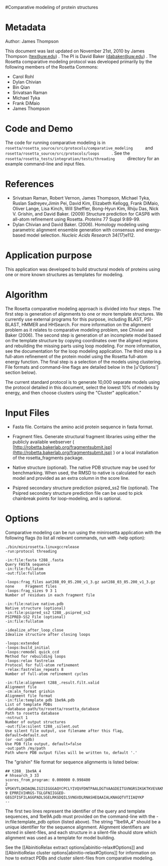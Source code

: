 #Comparative modeling of protein structures

Metadata
========

Author: James Thompson

This document was last updated on November 21st, 2010 by James Thompson (tex@uw.edu) . The PI is David Baker (dabaker@uw.edu) . The Rosetta comparative modeling protocol was developed primarily by the following members of the Rosetta Commons:

-   Carol Rohl
-   Dylan Chivian
-   Bin Qian
-   Srivatsan Raman
-   Michael Tyka
-   Frank DiMaio
-   James Thompson

Code and Demo
=============

The code for running comparative modeling is in `       rosetta/rosetta_source/src/protocols/comparative_modeling      ` and `       rosetta/rosetta_source/src/protocols/loops      ` . See the `       rosetta/rosetta_tests/integration/tests/threading      ` directory for an example command-line and input files.

References
==========

-   Srivatsan Raman, Robert Vernon, James Thompson, Michael Tyka, Ruslan Sadreyev,Jimin Pei, David Kim, Elizabeth Kellogg, Frank DiMaio, Oliver Lange, Lisa Kinch, Will Sheffler, Bong-Hyun Kim, Rhiju Das, Nick V. Grishin, and David Baker. (2009) Structure prediction for CASP8 with all-atom refinement using Rosetta. *Proteins* 77 Suppl 9:89-99.
-   Dylan Chivian and David Baker. (2006). Homology modeling using parametric alignment ensemble generation with consensus and energy-based model selection. *Nucleic Acids Research* 34(17)e112.

Application purpose
===========================================

This application was developed to build structural models of proteins using one or more known structures as templates for modeling.

Algorithm
=========

The Rosetta comparative modeling approach is divided into four steps. The first step is generation of alignments to one or more template structures. We currently use external programs for this purpose, including BLAST, PSI-BLAST, HMMER and HHSearch. For more information on the alignment problem as it relates to comparative modeling problem, see Chivian and Baker (2006). The second step is generation of an incomplete model based on the template structure by copying coordinates over the aligned regions and rebuilding the missing parts using loop modeling. For more information, see the documentation for the loop modeling application. The third step is a full-atom refinement of the protein model using the Rosetta full-atom energy function. The final step is a selection of the models using clustering. File formats and command-line flags are detailed below in the [u'Options'] section below).

The current standard protocol is to generate 10,000 separate models using the protocol detailed in this document, select the lowest 10% of models by energy, and then choose clusters using the "Cluster" application."

Input Files
===========

-   Fasta file. Contains the amino acid protein sequence in fasta format.

-   Fragment files. Generate structural fragment libraries using either the publicly available webserver ( [http://robetta.bakerlab.org/fragmentsubmit.jsp](http://robetta.bakerlab.org/fragmentsubmit.jsp) ) or a local installation of the rosetta\_fragments package.

-   Native structure (optional). The native PDB structure may be used for benchmarking. When used, the RMSD to native is calculated for each model and provided as an extra column in the score line.

-   Psipred secondary structure prediction psipred\_ss2 file (optional). The Psipred secondary structure prediction file can be used to pick chainbreak points for loop-modeling, and is optional.

Options
=======

Comparative modeling can be run using the minirosetta application with the following flags (to list all relevant commands, run with -help option):

```
./bin/minirosetta.linuxgccrelease
-run:protocol threading

-in:file:fasta t288_.fasta                                                    Query FASTA sequence
-in:file:fullatom
-out:file:fullatom

-loops:frag_files aat288_09_05.200_v1_3.gz aat288_03_05.200_v1_3.gz none     Fragment files
-loops:frag_sizes 9 3 1                                                      Number of residues in each fragment file

-in:file:native native.pdb                                                  Native structure (optional)
-in:file:psipred_ss2 t288_.psipred_ss2                                        PSIPRED-SS2 File (optional)
-in:file:fullatom

-idealize_after_loop_close                                                    Idealize structure after closing loops

-loops:extended
-loops:build_initial
-loops:remodel quick_ccd                                                     Method for rebuilding loops
-loops:relax fastrelax                                                       Protocol for full-atom refinement
-relax:fastrelax_repeats 8                                                    Number of full-atom refinement cycles

-in:file:alignment t288_.result.filt.valid                                    Alignment file
-cm:aln_format grishin                                                        Alignment file format
-in:file:template_pdb 1be9A.pdb                                               List of template PDBs
-database path/to/rosetta/rosetta_database                                    Path to rosetta database
-nstruct 1                                                                    Number of output structures
-out:file:silent t288_.silent.out                                             Use silent file output, use filename after this flag, default=default.out
(or -out:pdb)                                                                 Use PDB file output, default=false
-out:path /my/path                                                            Path where PDB output files will be written to, default '.'
```

The "grishin" file format for sequence alignments is listed below:

```
## t288_ 1be9A_4
# hhsearch_3 33
scores_from_program: 0.000000 0.998400
2 VPGKVTLQKDAQNLIGISIGGGAQYCPCLYIVQVFDNTPAALDGTVAAGDEITGVNGRSIKGKTKVEVAKMIQEVKGEVTIHYNKLQ
9 EPRRIVIHRGS-TGLGFNIIGGED-GEGIFISFILAGGPADLSGELRKGDQILSVNGVDLRNASHEQAAIALKNAGQTVTIIAQYKP
--
```

The first two lines represent the identifier of the query and template sequences, and 1be9A.pdb must provided on the command-line with the -in:file:template_pdb option (listed above). The string "1be9A\_4" should be a unique identifier for the sequence alignment. Alignment identifiers are stored in silent-files, and each structure in a silent-file should store which alignment was used as a template for model building.

See the [[AbinitioRelax extract options|abinitio-relax#Options]] and [[AbinitioRelax cluster options|abinitio-relax#Options]] for information on how to extract PDBs and cluster silent-files from comparative modeling.
